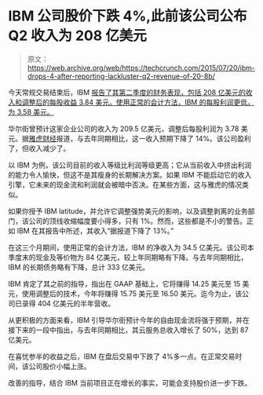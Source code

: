 # IBM 公司股价下跌 4%,此前该公司公布 Q2 收入为 208 亿美元

> 原文：<https://web.archive.org/web/https://techcrunch.com/2015/07/20/ibm-drops-4-after-reporting-lackluster-q2-revenue-of-20-8b/>

今天常规交易结束后，IBM [报告了其第二季度的财务表现，包括 208 亿美元的收入和调整后的每股收益 3.84 美元。使用正常的会计方法，IBM 的每股利润更低，为 3.58 美元。](https://web.archive.org/web/20221007001448/http://www.sec.gov/Archives/edgar/data/51143/000110465915051905/a15-15649_28k.htm)

华尔街曾预计这家企业公司的收入为 209.5 亿美元，调整后每股利润为 3.78 美元。据[雅虎财经](https://web.archive.org/web/20221007001448/http://finance.yahoo.com/q/ae?s=IBM+Analyst+Estimates)报道，与去年同期相比，这一收入预期下降了 14%。该公司盈利了，但收入减少了。

以 IBM 为例，该公司目前的收入等级比利润等级更高；它从当前收入中挤出利润的能力令人愉快，但这不是其瘦身的长期解决方案。如果 IBM 不能启动它的收入引擎，它未来的现金流和利润就会被暗中否决。在某些方面，这与雅虎的情况类似。

如果你授予 IBM latitude，并允许它调整强势美元的影响，以及调整剥离的业务部门，该公司的顶线收缩幅度要小得多，只有 1%。然而，这些都是不小的警告。正如 IBM 在其报告中所述，其收入“据报道下降了 13%。”

在这三个月期间，使用正常的会计方法，IBM 的净收入为 34.5 亿美元。该公司本季度末的现金及等价物为 84 亿美元，较上年同期略有下降。与去年同期相比，IBM 的长期债务略有下降，总计 333 亿美元。

IBM 肯定了其之前的指导，指出在 GAAP 基础上，它将赚得 14.25 美元至 15 美元，使用调整后的技术，今年将赚得 15.75 美元至 16.50 美元。迄今为止，该公司已录得 404 亿美元的半年营收。

从更积极的方面来看，IBM 引导华尔街预计今年的自由现金流将强于预期，并在接下来的一段中指出，与去年同期相比，其云服务总收入增长了 50%，达到 87 亿美元。

在喜忧参半的收益之后，IBM 在盘后交易中下跌了 4%多一点。在正常交易时间，该公司股价小幅上涨。

改善的指导，结合 IBM 当前项目正在增长的事实，可能会支持股价进一步下跌。